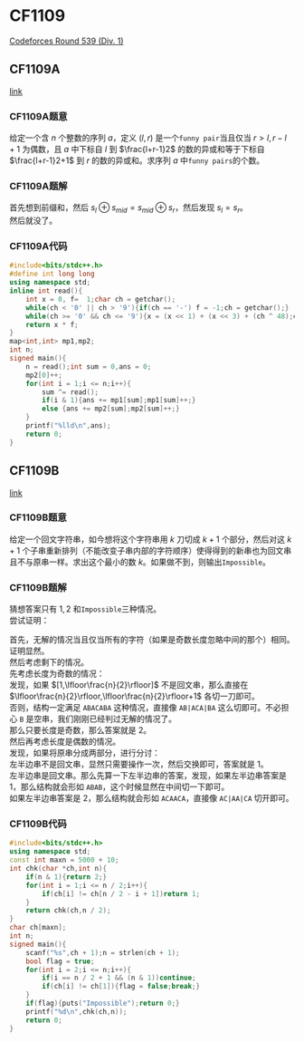 # CF1109

[Codeforces Round 539 (Div. 1)](https://codeforces.com/contest/1109)

## CF1109A

[link](https://codeforces.com/contest/1109/problem/A)

### CF1109A题意

给定一个含 $n$ 个整数的序列 $a$，定义 $(l,r)$ 是一个`funny pair`当且仅当 $r>l,r-l+1$ 为偶数，且 $a$ 中下标自 $l$ 到 $\frac{l+r-1}2$ 的数的异或和等于下标自 $\frac{l+r-1}2+1$ 到 $r$ 的数的异或和。求序列 $a$ 中`funny pairs`的个数。

### CF1109A题解

首先想到前缀和，然后 $s_l\oplus s_{mid}=s_{mid}\oplus s_r$，然后发现 $s_l=s_r$。  
然后就没了。

### CF1109A代码

~~~cpp
#include<bits/stdc++.h>
#define int long long
using namespace std;
inline int read(){
    int x = 0, f=  1;char ch = getchar();
    while(ch < '0' || ch > '9'){if(ch == '-') f = -1;ch = getchar();}
    while(ch >= '0' && ch <= '9'){x = (x << 1) + (x << 3) + (ch ^ 48);ch = getchar();}
    return x * f;
}
map<int,int> mp1,mp2;
int n;
signed main(){
    n = read();int sum = 0,ans = 0;
    mp2[0]++;
    for(int i = 1;i <= n;i++){
        sum ^= read();
        if(i & 1){ans += mp1[sum];mp1[sum]++;}
        else {ans += mp2[sum];mp2[sum]++;}
    }
    printf("%lld\n",ans);
    return 0;
}
~~~

## CF1109B

[link](https://codeforces.com/contest/1109/problem/B)

### CF1109B题意

给定一个回文字符串，如今想将这个字符串用 $k$ 刀切成 $k+1$ 个部分，然后对这 $k+1$ 个子串重新排列（不能改变子串内部的字符顺序）使得得到的新串也为回文串且不与原串一样。求出这个最小的数 $k$。如果做不到，则输出`Impossible`。

### CF1109B题解

猜想答案只有 $1,2$ 和`Impossible`三种情况。  
尝试证明：

首先，无解的情况当且仅当所有的字符（如果是奇数长度忽略中间的那个）相同。证明显然。  
然后考虑剩下的情况。  
先考虑长度为奇数的情况：  
发现，如果 $[1,\lfloor\frac{n}{2}\rfloor]$ 不是回文串，那么直接在 $\lfloor\frac{n}{2}\rfloor,\lfloor\frac{n}{2}\rfloor+1$ 各切一刀即可。  
否则，结构一定满足 `ABACABA` 这种情况，直接像 `AB|ACA|BA` 这么切即可。不必担心 `B` 是空串，我们刚刚已经判过无解的情况了。  
那么只要长度是奇数，那么答案就是 $2$。  
然后再考虑长度是偶数的情况。  
发现，如果将原串分成两部分，进行分讨：  
左半边串不是回文串，显然只需要操作一次，然后交换即可，答案就是 $1$。  
左半边串是回文串。那么先算一下左半边串的答案，发现，如果左半边串答案是 $1$，那么结构就会形如 `ABAB`，这个时候显然在中间切一下即可。  
如果左半边串答案是 $2$，那么结构就会形如 `ACAACA`，直接像 `AC|AA|CA` 切开即可。

### CF1109B代码

~~~cpp
#include<bits/stdc++.h>
using namespace std;
const int maxn = 5000 + 10;
int chk(char *ch,int n){
    if(n & 1){return 2;}
    for(int i = 1;i <= n / 2;i++){
        if(ch[i] != ch[n / 2 - i + 1])return 1;
    }
    return chk(ch,n / 2);
}
char ch[maxn];
int n;
signed main(){
    scanf("%s",ch + 1);n = strlen(ch + 1);
    bool flag = true;
    for(int i = 2;i <= n;i++){
        if(i == n / 2 + 1 && (n & 1))continue;
        if(ch[i] != ch[1]){flag = false;break;}
    }
    if(flag){puts("Impossible");return 0;}
    printf("%d\n",chk(ch,n));
    return 0;
}
~~~
